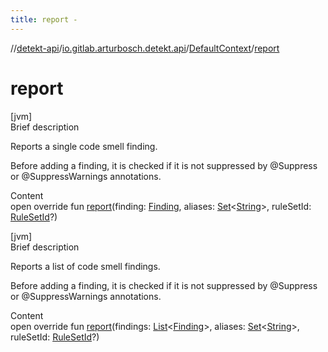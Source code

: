 ```yaml
---
title: report -
---
```

//[detekt-api](../../index.md)/[io.gitlab.arturbosch.detekt.api](../index.md)/[DefaultContext](index.md)/[report](report.md)



# report  
[jvm]  
Brief description  




Reports a single code smell finding.



Before adding a finding, it is checked if it is not suppressed by @Suppress or @SuppressWarnings annotations.



  
Content  
open override fun [report](report.md)(finding: [Finding](../-finding/index.md), aliases: [Set](https://kotlinlang.org/api/latest/jvm/stdlib/kotlin.collections/-set/index.html)<[String](https://kotlinlang.org/api/latest/jvm/stdlib/kotlin/-string/index.html)>, ruleSetId: [RuleSetId](../index.md#io.gitlab.arturbosch.detekt.api/RuleSetId///PointingToDeclaration/)?)  


[jvm]  
Brief description  




Reports a list of code smell findings.



Before adding a finding, it is checked if it is not suppressed by @Suppress or @SuppressWarnings annotations.



  
Content  
open override fun [report](report.md)(findings: [List](https://kotlinlang.org/api/latest/jvm/stdlib/kotlin.collections/-list/index.html)<[Finding](../-finding/index.md)>, aliases: [Set](https://kotlinlang.org/api/latest/jvm/stdlib/kotlin.collections/-set/index.html)<[String](https://kotlinlang.org/api/latest/jvm/stdlib/kotlin/-string/index.html)>, ruleSetId: [RuleSetId](../index.md#io.gitlab.arturbosch.detekt.api/RuleSetId///PointingToDeclaration/)?)  



